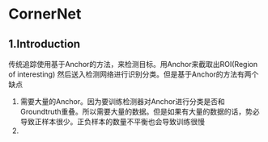 # CornerNet

## 1.Introduction

传统追踪使用基于Anchor的方法，来检测目标。用Anchor来截取出ROI(Region of interesting) 然后送入检测网络进行识别分类。但是基于Anchor的方法有两个缺点

1. 需要大量的Anchor。因为要训练检测器对Anchor进行分类是否和Groundtruth重叠。所以需要大量的数据。但是如果有大量的数据的话，势必导致正样本很少。正负样本的数量不平衡也会导致训练很慢
2. 

